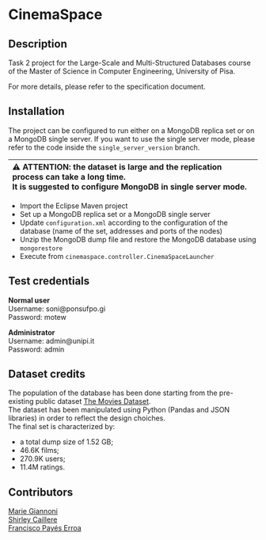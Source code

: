 # CinemaSpace

## Description
Task 2 project for the Large-Scale and Multi-Structured Databases course of the Master of Science in Computer Engineering, University of Pisa.  

For more details, please refer to the specification document.

## Installation

The project can be configured to run either on a MongoDB replica set or on a MongoDB single server.  If you want to use the single server mode, 
please refer to the code inside the `single_server_version` branch.  

| :warning: ATTENTION: the dataset is large and the replication process can take a long time. </br> It is suggested to configure MongoDB in single server mode. |
|:--- |

- Import the Eclipse Maven project
- Set up a MongoDB replica set or a MongoDB single server
- Update `configuration.xml` according to the configuration of the database (name of the set, addresses and ports of the nodes)
- Unzip the MongoDB dump file and restore the MongoDB database using `mongorestore`
- Execute from `cinemaspace.controller.CinemaSpaceLauncher`

## Test credentials

**Normal user**  
Username: soni<span>@ponsufpo.gi  
Password: motew  

**Administrator**  
Username: admin<span>@unipi.it  
Password: admin

## Dataset credits

The population of the database has been done starting from the pre-existing public dataset [The Movies Dataset](https://www.kaggle.com/rounakbanik/the-movies-dataset).  
The dataset has been manipulated using Python (Pandas and JSON libraries) in order to reflect the design choiches.  
The final set is characterized by:
- a total dump size of 1.52 GB;
- 46.6K films;
- 270.9K users;
- 11.4M ratings.

## Contributors
[Marie Giannoni](https://github.com/mariegiannoni)  
[Shirley Caillere](https://github.com/shca10766)  
[Francisco Payés Erroa](https://github.com/fxisco) 
